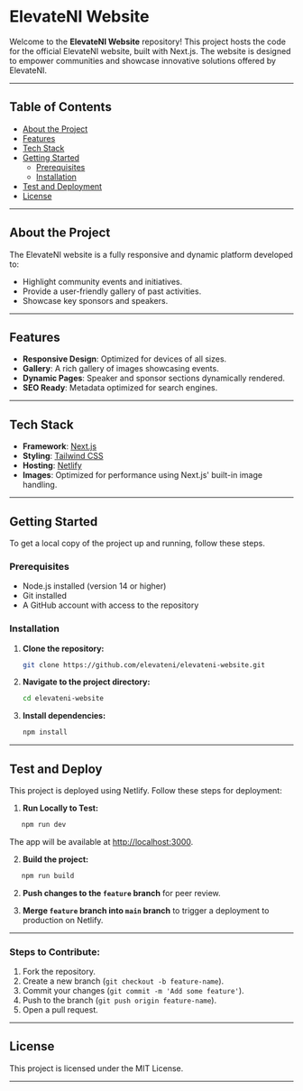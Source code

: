 # ElevateNI Website

Welcome to the **ElevateNI Website** repository! This project hosts the code for the official ElevateNI website, built with Next.js. The website is designed to empower communities and showcase innovative solutions offered by ElevateNI.

---

## Table of Contents

- [About the Project](#about-the-project)
- [Features](#features)
- [Tech Stack](#tech-stack)
- [Getting Started](#getting-started)
  - [Prerequisites](#prerequisites)
  - [Installation](#installation)
- [Test and Deployment](#deployment)
- [License](#license)

---

## About the Project

The ElevateNI website is a fully responsive and dynamic platform developed to:

- Highlight community events and initiatives.
- Provide a user-friendly gallery of past activities.
- Showcase key sponsors and speakers.

---

## Features

- **Responsive Design**: Optimized for devices of all sizes.
- **Gallery**: A rich gallery of images showcasing events.
- **Dynamic Pages**: Speaker and sponsor sections dynamically rendered.
- **SEO Ready**: Metadata optimized for search engines.

---

## Tech Stack

- **Framework**: [Next.js](https://nextjs.org/)
- **Styling**: [Tailwind CSS](https://tailwindcss.com/)
- **Hosting**: [Netlify](https://www.netlify.com/)
- **Images**: Optimized for performance using Next.js' built-in image handling.

---

## Getting Started

To get a local copy of the project up and running, follow these steps.

### Prerequisites

- Node.js installed (version 14 or higher)
- Git installed
- A GitHub account with access to the repository

### Installation

1. **Clone the repository:**
   ```bash
   git clone https://github.com/elevateni/elevateni-website.git
   ```

2. **Navigate to the project directory:**
   ```bash
   cd elevateni-website
   ```

3. **Install dependencies:**
   ```bash
   npm install
   ```

---

## Test and Deploy

This project is deployed using Netlify. Follow these steps for deployment:

1. **Run Locally to Test:**
```bash
   npm run dev
   ```
   The app will be available at [http://localhost:3000](http://localhost:3000).

2. **Build the project:**
```bash
   npm run build
   ```

2. **Push changes to the `feature` branch** for peer review.

3. **Merge `feature` branch into `main` branch** to trigger a deployment to production on Netlify.

---

### Steps to Contribute:

1. Fork the repository.
2. Create a new branch (`git checkout -b feature-name`).
3. Commit your changes (`git commit -m 'Add some feature'`).
4. Push to the branch (`git push origin feature-name`).
5. Open a pull request.

---

## License

This project is licensed under the MIT License.

---